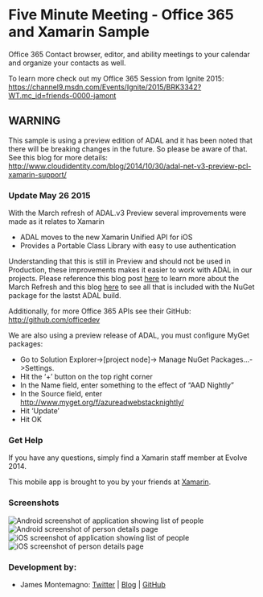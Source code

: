 Five Minute Meeting - Office 365 and Xamarin Sample
=========================

Office 365 Contact browser, editor, and ability meetings to your calendar and organize your contacts as well.

To learn more check out my Office 365 Session from Ignite 2015: https://channel9.msdn.com/Events/Ignite/2015/BRK3342?WT.mc_id=friends-0000-jamont

## WARNING
This sample is using a preview edition of ADAL and it has been noted that there will be breaking changes in the future. So please be aware of that. See this blog for more details: http://www.cloudidentity.com/blog/2014/10/30/adal-net-v3-preview-pcl-xamarin-support/

<h3>Update May 26 2015</h3>
With the March refresh of ADAL.v3 Preview several improvements were made as it relates to Xamarin 
<ul>
	<li>
		ADAL moves to the new Xamarin Unified API for iOS
	</li>
	<li>
		Provides a Portable Class Library with easy to use authentication
	</li>
</ul>
<p>

Understanding that this is still in Preview and should not be used in Production, these improvements makes it easier to work with ADAL in our projects. Please reference this blog post [here](http://www.cloudidentity.com/blog/2015/03/04/adal-v3-preview-march-refresh/) to learn more about the March Refresh and this blog [here](https://www.nuget.org/packages/Microsoft.IdentityModel.Clients.ActiveDirectory/3.1.203031538-alpha) to see all that is included with the NuGet package for the lastst ADAL build.

Additionally, for more Office 365 APIs see their GitHub: http://github.com/officedev

We are also using a preview release of ADAL, you must configure MyGet packages:

* Go to Solution Explorer->[project node]-> Manage NuGet Packages…->Settings.
* Hit the ‘+’ button on the top right corner
* In the Name field, enter something to the effect of “AAD Nightly”
* In the Source field, enter  http://www.myget.org/f/azureadwebstacknightly/
* Hit ‘Update’
* Hit OK


### Get Help

If you have any questions, simply find a Xamarin staff member at Evolve 2014.

This mobile app is brought to you by your friends at [Xamarin](http://www.xamarin.com/).

### Screenshots

![Android screenshot of application showing list of people](Screenshots/android1.png) ![Android screenshot of person details page](Screenshots/android2.png)
![iOS screenshot of application showing list of people](Screenshots/ios1.png) ![iOS screenshot of person details page](Screenshots/ios2.png)

### Development by:
- James Montemagno: [Twitter](http://www.twitter.com/jamesmontemagno) | [Blog](http://motzcod.es) | [GitHub](http://www.github.com/jamesmontemagno)

